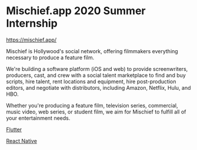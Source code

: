 # Mischief.app 2020 Summer Internship

https://mischief.app/

Mischief is Hollywood's social network, offering filmmakers everything necessary to produce a feature film. 

We're building a software platform (iOS and web) to provide screenwriters, producers, cast, and crew with a social talent marketplace to find and buy scripts, hire talent, rent locations and equipment, hire post-production editors, and negotiate with distributors, including Amazon, Netflix, Hulu, and HBO.

Whether you're producing a feature film, television series, commercial, music video, web series, or student film, we aim for Mischief to fulfill all of your entertainment needs.


[Flutter](mischief_flutter) 


[React Native](mischief_react_native)
